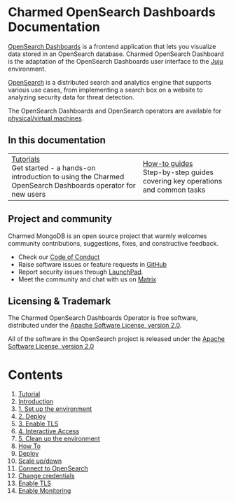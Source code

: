 # Charmed OpenSearch Dashboards Documentation

[OpenSearch Dashboards](https://opensearch.org/docs/latest/dashboards/) is a frontend application that lets you visualize data stored in an OpenSearch database. Charmed OpenSearch Dashboard is the adaptation of the OpenSearch Dashboards user interface to the [Juju](https://juju.is/) environment.

[OpenSearch](https://opensearch.org/) is a distributed search and analytics engine that supports various use cases, from implementing a search box on a website to analyzing security data for threat detection.

The OpenSearch Dashboards and OpenSearch operators are available for [physical/virtual machines](https://github.com/canonical/pgbouncer-operator).


## In this documentation
| | |
|--|--|
|  [Tutorials](/t/introduction/14119)</br>  Get started - a hands-on introduction to using the Charmed OpenSearch Dashboards operator for new users </br> |  [How-to guides]() </br> Step-by-step guides covering key operations and common tasks |


## Project and community
Charmed MongoDB is an open source project that warmly welcomes community contributions, suggestions, fixes, and constructive feedback.

* Check our [Code of Conduct](https://ubuntu.com/community/ethos/code-of-conduct)
* Raise software issues or feature requests in [GitHub](https://github.com/canonical/opensearch-dashboards-operator/issues)
* Report security issues through [LaunchPad](https://wiki.ubuntu.com/DebuggingSecurity#How%20to%20File). 
* Meet the community and chat with us on [Matrix](https://matrix.to/#/#charmhub-data-platform:ubuntu.com)

## Licensing & Trademark

The Charmed OpenSearch Dashboards Operator is free software, distributed under the [Apache Software License, version 2.0](https://github.com/canonical/opensearch-dashboards-operator/blob/main/LICENSE).

All of the software in the OpenSearch project is released under the [Apache Software License, version 2.0](https://github.com/canonical/opensearch-dashboards-operator/blob/main/LICENSE)

# Contents

1. [Tutorial](tutorial)
  1. [Introduction](tutorial/t-overview.md)
  1. [1. Set up the environment](tutorial/t-set-up.md)
  1. [2. Deploy](tutorial/t-deploy.md)
  1. [3. Enable TLS](tutorial/t-encryption.md)
  1. [4. Interactive Access](tutorial/t-access.md)
  1. [5. Clean up the environment](tutorial/t-cleanup.md)
1. [How To](how-to)
  1. [Deploy](how-to/h-deploy.md)
  1. [Scale up/down](how-to/h-scale.md)
  1. [Connect to OpenSearch](how-to/h-db-connect.md)
  1. [Change credentials](how-to/h-change-credentials.md)
  1. [Enable TLS](how-to/h-encryption.md)
  1. [Enable Monitoring](how-to/h-mointoring.md)